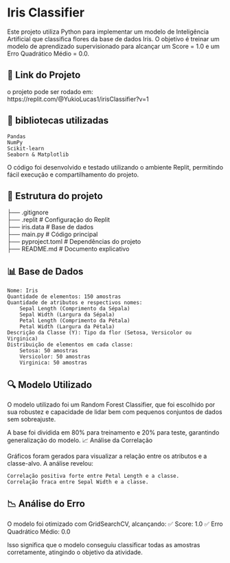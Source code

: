 <H1>Iris Classifier</H1>

Este projeto utiliza Python para implementar um modelo de Inteligência Artificial que classifica flores da base de dados Iris. O objetivo é treinar um modelo de aprendizado supervisionado para alcançar um Score = 1.0 e um Erro Quadrático Médio = 0.0.
<h2>🔗 Link do Projeto</h2>
o projeto pode ser rodado em:
https://replit.com/@YukioLucas1/irisClassifier?v=1

<h2>📌 bibliotecas utilizadas</h2>

    Pandas
    NumPy
    Scikit-learn
    Seaborn & Matplotlib

O código foi desenvolvido e testado utilizando o ambiente Replit, permitindo fácil execução e compartilhamento do projeto.

<h2>📂 Estrutura do projeto</h2>

 ├── .gitignore  
 ├── .replit               # Configuração do Replit  
 ├── iris.data             # Base de dados  
 ├── main.py               # Código principal  
 ├── pyproject.toml        # Dependências do projeto  
 ├── README.md             # Documento explicativo  

<h2>📊 Base de Dados</h2>

    Nome: Iris
    Quantidade de elementos: 150 amostras
    Quantidade de atributos e respectivos nomes:
        Sepal Length (Comprimento da Sépala)
        Sepal Width (Largura da Sépala)
        Petal Length (Comprimento da Pétala)
        Petal Width (Largura da Pétala)
    Descrição da Classe (Y): Tipo da flor (Setosa, Versicolor ou Virginica)
    Distribuição de elementos em cada classe:
        Setosa: 50 amostras
        Versicolor: 50 amostras
        Virginica: 50 amostras

<h2>🔍 Modelo Utilizado</h2>

O modelo utilizado foi um Random Forest Classifier, que foi escolhido por sua robustez e capacidade de lidar bem com pequenos conjuntos de dados sem sobreajuste.

A base foi dividida em 80% para treinamento e 20% para teste, garantindo generalização do modelo.
📈 Análise da Correlação

Gráficos foram gerados para visualizar a relação entre os atributos e a classe-alvo. A análise revelou:

    Correlação positiva forte entre Petal Length e a classe.
    Correlação fraca entre Sepal Width e a classe.

<h2>📉 Análise do Erro</h2>

O modelo foi otimizado com GridSearchCV, alcançando:
✅ Score: 1.0
✅ Erro Quadrático Médio: 0.0

Isso significa que o modelo conseguiu classificar todas as amostras corretamente, atingindo o objetivo da atividade.


